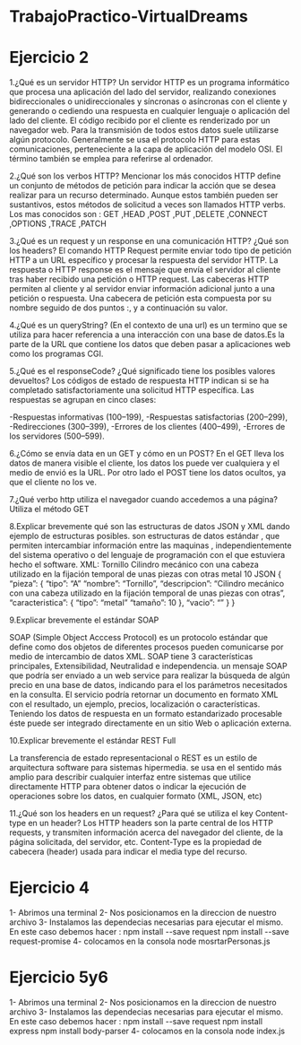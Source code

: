 # TrabajoPractico-VirtualDreams
# Ejercicio 2
1.¿Qué es un servidor HTTP? 
Un servidor HTTP es un programa informático que procesa una aplicación del lado del servidor, realizando conexiones bidireccionales o unidireccionales y síncronas o asíncronas con el cliente y generando o cediendo una respuesta en cualquier lenguaje o aplicación del lado del cliente. El código recibido por el cliente es renderizado por un navegador web. Para la transmisión de todos estos datos suele utilizarse algún protocolo. Generalmente se usa el protocolo HTTP para estas comunicaciones, perteneciente a la capa de aplicación del modelo OSI. El término también se emplea para referirse al ordenador.

2.¿Qué son los verbos HTTP? Mencionar los más conocidos
HTTP define un conjunto de métodos de petición para indicar la acción que se desea realizar para un recurso determinado. Aunque estos también pueden ser sustantivos, estos métodos de solicitud a veces son llamados HTTP verbs.
Los mas conocidos son : GET ,HEAD ,POST ,PUT ,DELETE ,CONNECT ,OPTIONS ,TRACE ,PATCH

3.¿Qué es un request y un response en una comunicación HTTP? ¿Qué son los headers? 
El comando HTTP Request permite enviar todo tipo de petición HTTP a un URL específico y procesar la respuesta del servidor HTTP.
La respuesta o HTTP response es el mensaje que envía el servidor al cliente tras haber recibido una petición o HTTP request.
Las cabeceras HTTP permiten al cliente y al servidor enviar información adicional junto a una petición o respuesta. Una cabecera de petición esta compuesta por su nombre seguido de dos puntos :, y a continuación su valor.

4.¿Qué es un queryString? (En el contexto de una url)
es un termino que se utiliza para hacer referencia a una interacción con una base de datos.Es la parte de la URL  que contiene los datos que deben pasar a aplicaciones web como los programas CGI.

5.¿Qué es el responseCode? ¿Qué significado tiene los posibles valores devueltos?
Los códigos de estado de respuesta HTTP indican si se ha completado satisfactoriamente una solicitud HTTP específica. Las respuestas se agrupan en cinco clases:

-Respuestas informativas (100–199),
-Respuestas satisfactorias (200–299),
-Redirecciones (300–399),
-Errores de los clientes (400–499),
-Errores de los servidores (500–599).

6.¿Cómo se envía data en un GET y cómo en un POST? 
En el GET lleva los datos de manera visible el cliente, los datos los puede ver cualquiera y el medio de envió es la URL.
Por otro lado el POST tiene los datos ocultos, ya que el cliente no los ve.

7.¿Qué verbo http utiliza el navegador cuando accedemos a una página?
Utiliza el método GET

8.Explicar brevemente qué son las estructuras de datos JSON y XML dando ejemplo de estructuras posibles.
son estructuras de datos estándar , que permiten intercambiar información entre las maquinas , independientemente del sistema operativo o del lenguaje de programación con el que estuviera hecho el software.
XML:
<pieza tipo="A">
    <nombre>Tornillo</nombre>
    <descripcion>Cilindro mecánico con una cabeza utilizado en la fijación temporal de unas piezas con otras 
    </descripcion>
    <caracateristica>
        <tipo>metal</tipo>
        <tamanyo>10</tamanyo>
    </caracateristica>
    <vacio></vacio>
</pieza>
JSON
{
    “pieza”: {
        “tipo”: “A”
        “nombre”: “Tornillo”,
        “descripcion”: “Cilindro mecánico con una cabeza utilizado en la fijación temporal de unas piezas con otras”,
        “caracteristica”: {
            “tipo”: “metal”
            “tamaño”: 10
        },
        “vacio”: “”
     }
}

9.Explicar brevemente el estándar SOAP

SOAP (Simple Object Acccess Protocol) es un protocolo estándar que define como dos objetos de diferentes procesos pueden comunicarse por medio de intercambio de datos XML.
SOAP tiene 3 características principales, Extensibilidad, Neutralidad  e independencia.
un mensaje SOAP que podría ser enviado a un web service para realizar la búsqueda de algún precio en una base de datos, indicando para el los parámetros necesitados en la consulta. El servicio podría retornar un documento en formato XML con el resultado, un ejemplo, precios, localización o características. Teniendo los datos de respuesta en un formato estandarizado procesable éste puede ser integrado directamente en un sitio Web o aplicación externa.


10.Explicar brevemente el estándar REST Full

La transferencia de estado representacional o REST es un estilo de arquitectura software para sistemas hipermedia. se usa en el sentido más amplio para describir cualquier interfaz entre sistemas que utilice directamente HTTP para obtener datos o indicar la ejecución de operaciones sobre los datos, en cualquier formato (XML, JSON, etc)

11.¿Qué son los headers en un request? ¿Para qué se utiliza el key Content-type en un header?
Los HTTP headers son la parte central de los HTTP requests, y transmiten información acerca del navegador del cliente, de la página solicitada, del servidor, etc.
Content-Type es la propiedad de cabecera (header) usada para indicar el  media type del recurso.


# Ejercicio 4
1- Abrimos una terminal
2- Nos posicionamos en la direccion de nuestro archivo
3- Instalamos las dependecias necesarias para ejecutar el mismo. En este caso debemos hacer :
  npm install --save request
  npm install --save request-promise
4- colocamos en la consola 
  node mosrtarPersonas.js
# Ejercicio 5y6
1- Abrimos una terminal
2- Nos posicionamos en la direccion de nuestro archivo
3- Instalamos las dependecias necesarias para ejecutar el mismo. En este caso debemos hacer :
  npm install --save request
  npm install express
  npm install body-parser
4- colocamos en la consola 
  node index.js














